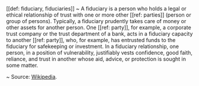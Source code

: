 [[def: fiduciary, fiduciaries]]
~ A fiduciary is a person who holds a legal or ethical relationship of trust with one or more other [[ref: parties]] (person or group of persons). Typically, a fiduciary prudently takes care of money or other assets for another person. One [[ref: party]], for example, a corporate trust company or the trust department of a bank, acts in a fiduciary capacity to another [[ref: party]], who, for example, has entrusted funds to the fiduciary for safekeeping or investment. In a fiduciary relationship, one person, in a position of vulnerability, justifiably vests confidence, good faith, reliance, and trust in another whose aid, advice, or protection is sought in some matter.

~ Source: [Wikipedia](https://en.wikipedia.org/wiki/Fiduciary).

